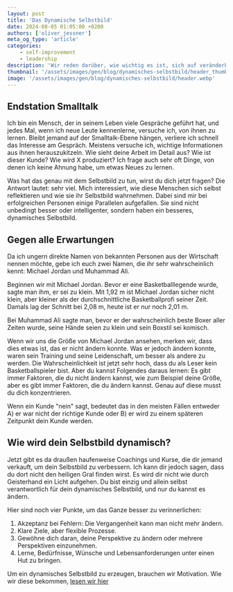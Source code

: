 ```yaml
---
layout: post
title: 'Das Dynamische Selbstbild'
date: 2024-08-05 01:05:00 +0200
authors: ['oliver_jessner']
meta_og_type: 'article'
categories:
    - self-improvement
    - leadership
description: 'Wir reden darüber, wie wichtig es ist, sich auf veränderbare Aspekte des eigenen Selbstbildes zu konzentrieren. Der Text beleuchtet, wie tiefgehende Reflexion und gezielte Selbstverbesserung statt Fixierung auf unveränderliche Eigenschaften den Weg zum Erfolg ebnen können. Praktische Tipps helfen dabei, ein dynamisches Selbstbild zu entwickeln und persönliche Ziele flexibel zu verfolgen.'
thumbnail: '/assets/images/gen/blog/dynamisches-selbstbild/header_thumbnail.webp'
image: '/assets/images/gen/blog/dynamisches-selbstbild/header.webp'
---
```


## Endstation Smalltalk

Ich bin ein Mensch, der in seinem Leben viele Gespräche geführt hat, und jedes Mal, wenn ich neue Leute kennenlerne, versuche ich, von ihnen zu lernen. Bleibt jemand auf der Smalltalk-Ebene hängen, verliere ich schnell das Interesse am Gespräch. Meistens versuche ich, wichtige Informationen aus ihnen herauszukitzeln. Wie sieht deine Arbeit im Detail aus? Wie ist dieser Kunde? Wie wird X produziert? Ich frage auch sehr oft Dinge, von denen ich keine Ahnung habe, um etwas Neues zu lernen.

Was hat das genau mit dem Selbstbild zu tun, wirst du dich jetzt fragen? Die Antwort lautet: sehr viel. Mich interessiert, wie diese Menschen sich selbst reflektieren und wie sie ihr Selbstbild wahrnehmen. Dabei sind mir bei erfolgreichen Personen einige Parallelen aufgefallen. Sie sind nicht unbedingt besser oder intelligenter, sondern haben ein besseres, dynamisches Selbstbild.

## Gegen alle Erwartungen

Da ich ungern direkte Namen von bekannten Personen aus der Wirtschaft nennen möchte, gebe ich euch zwei Namen, die ihr sehr wahrscheinlich kennt: Michael Jordan und Muhammad Ali.

Beginnen wir mit Michael Jordan. Bevor er eine Basketballlegende wurde, sagte man ihm, er sei zu klein. Mit 1,92 m ist Michael Jordan sicher nicht klein, aber kleiner als der durchschnittliche Basketballprofi seiner Zeit. Damals lag der Schnitt bei 2,08 m, heute ist er nur noch 2,01 m.

Bei Muhammad Ali sagte man, bevor er der wahrscheinlich beste Boxer aller Zeiten wurde, seine Hände seien zu klein und sein Boxstil sei komisch.

Wenn wir uns die Größe von Michael Jordan ansehen, merken wir, dass dies etwas ist, das er nicht ändern konnte. Was er jedoch ändern konnte, waren sein Training und seine Leidenschaft, um besser als andere zu werden. Die Wahrscheinlichkeit ist jetzt sehr hoch, dass du als Leser kein Basketballspieler bist. Aber du kannst Folgendes daraus lernen: Es gibt immer Faktoren, die du nicht ändern kannst, wie zum Beispiel deine Größe, aber es gibt immer Faktoren, die du ändern kannst. Genau auf diese musst du dich konzentrieren.

Wenn ein Kunde "nein" sagt, bedeutet das in den meisten Fällen entweder A) er war nicht der richtige Kunde oder B) er wird zu einem späteren Zeitpunkt dein Kunde werden.

## Wie wird dein Selbstbild dynamisch?

Jetzt gibt es da draußen haufenweise Coachings und Kurse, die dir jemand verkauft, um dein Selbstbild zu verbessern. Ich kann dir jedoch sagen, dass du dort nicht den heiligen Gral finden wirst. Es wird dir nicht wie durch Geisterhand ein Licht aufgehen. Du bist einzig und allein selbst verantwortlich für dein dynamisches Selbstbild, und nur du kannst es ändern.

Hier sind noch vier Punkte, um das Ganze besser zu verinnerlichen:

1. Akzeptanz bei Fehlern: Die Vergangenheit kann man nicht mehr ändern.
1. Klare Ziele, aber flexible Prozesse.
1. Gewöhne dich daran, deine Perspektive zu ändern oder mehrere Perspektiven einzunehmen.
1. Lerne, Bedürfnisse, Wünsche und Lebensanforderungen unter einen Hut zu bringen.

Um ein dynamisches Selbstbild zu erzeugen, brauchen wir Motivation. Wie wir diese bekommen, [lesen wir hier](/blog/2024-08-05-motivation/)
